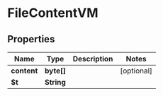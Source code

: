 

# FileContentVM


## Properties

| Name | Type | Description | Notes |
|------------ | ------------- | ------------- | -------------|
|**content** | **byte[]** |  |  [optional] |
|**$t** | **String** |  |  |



